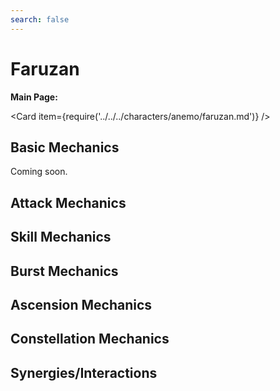 ```yaml
---
search: false
---
```


# Faruzan

**Main Page:**

<Card item={require('../../../characters/anemo/faruzan.md')} />

## Basic Mechanics

Coming soon.

## Attack Mechanics

## Skill Mechanics

## Burst Mechanics

## Ascension Mechanics

## Constellation Mechanics

## Synergies/Interactions
